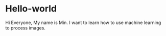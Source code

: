 # Hello-world
Hi Everyone,
My name is Min.  I want to learn how to use machine learning to process images.
